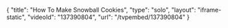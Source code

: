 {
    "title": "How To Make Snowball Cookies",
    "type": "solo",
    "layout": "iframe-static",
    "videoId": "137390804",
    "url": "\/tvpembed\/137390804"
}